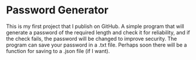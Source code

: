 # Password Generator
This is my first project that I publish on GitHub. A simple program that will generate a password of the required length and check it for reliability, and if the check fails, the password will be changed to improve security. The program can save your password in a .txt file. Perhaps soon there will be a function for saving to a .json file (if I want).
